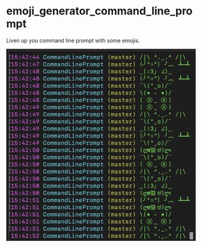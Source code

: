 # emoji_generator_command_line_prompt

Liven up you command line prompt with some emojis.

![](example.png)

